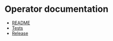 # Operator documentation

- [README](README.md)
- [Tests](tests/README.md)
- [Release](release/README.md)